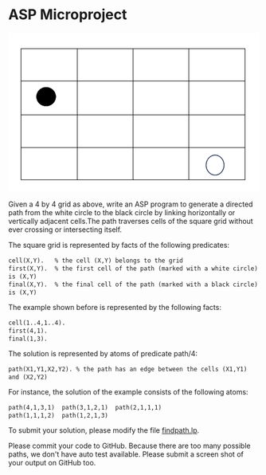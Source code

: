 # ASP Microproject

![grid](grid.png)

Given a 4 by 4 grid as above, write an ASP program to generate a directed path from the white circle to the black circle by linking horizontally or vertically adjacent cells.The path traverses cells of the square grid without ever crossing or intersecting itself.


The square grid is represented by facts of the following predicates:
```
cell(X,Y).   % the cell (X,Y) belongs to the grid
first(X,Y).  % the first cell of the path (marked with a white circle) is (X,Y)
final(X,Y).  % the final cell of the path (marked with a black circle) is (X,Y)
```
The example shown before is represented by the following facts:
```
cell(1..4,1..4).
first(4,1).
final(1,3).
```
The solution is represented by atoms of predicate path/4:

```
path(X1,Y1,X2,Y2). % the path has an edge between the cells (X1,Y1) and (X2,Y2)
```
For instance, the solution of the example consists of the following atoms:
```
path(4,1,3,1)  path(3,1,2,1)  path(2,1,1,1) 
path(1,1,1,2)  path(1,2,1,3) 
```
To submit your solution, please modify the file [findpath.lp](findpath.lp).

Please commit your code to GitHub.
Because there are too many possible paths, we don't have auto test available. Please submit a screen shot of your output on GitHub too.

